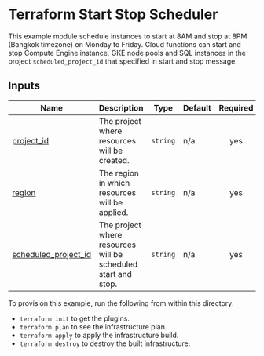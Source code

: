 # Terraform Start Stop Scheduler

This example module schedule instances to start at 8AM and stop at 8PM (Bangkok timezone) on Monday to Friday. Cloud functions can start and stop Compute Engine instance, GKE node pools and SQL instances in the project `scheduled_project_id` that specified in start and stop message.

<!-- BEGINNING OF PRE-COMMIT-TERRAFORM DOCS HOOK -->
## Inputs

| Name | Description | Type | Default | Required |
|------|-------------|------|---------|:--------:|
| <a name="input_project_id"></a> [project\_id](#input\_project\_id) | The project where resources will be created. | `string` | n/a | yes |
| <a name="input_region"></a> [region](#input\_region) | The region in which resources will be applied. | `string` | n/a | yes |
| <a name="input_scheduled_project_id"></a> [scheduled\_project\_id](#input\_scheduled\_project\_id) | The project where resources will be scheduled start and stop. | `string` | n/a | yes |

<!-- END OF PRE-COMMIT-TERRAFORM DOCS HOOK -->

To provision this example, run the following from within this directory:

- `terraform init` to get the plugins.
- `terraform plan` to see the infrastructure plan.
- `terraform apply` to apply the infrastructure build.
- `terraform destroy` to destroy the built infrastructure.
